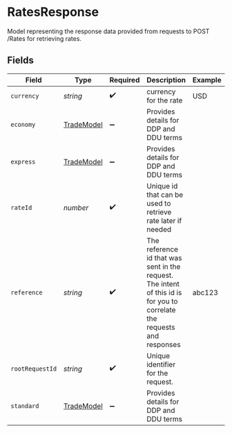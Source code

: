 # RatesResponse

Model representing the response data provided from requests to POST /Rates for retrieving rates.


## Fields

| Field                                                                                                                   | Type                                                                                                                    | Required                                                                                                                | Description                                                                                                             | Example                                                                                                                 |
| ----------------------------------------------------------------------------------------------------------------------- | ----------------------------------------------------------------------------------------------------------------------- | ----------------------------------------------------------------------------------------------------------------------- | ----------------------------------------------------------------------------------------------------------------------- | ----------------------------------------------------------------------------------------------------------------------- |
| `currency`                                                                                                              | *string*                                                                                                                | :heavy_check_mark:                                                                                                      | currency for the rate                                                                                                   | USD                                                                                                                     |
| `economy`                                                                                                               | [TradeModel](../../models/shared/trademodel.md)                                                                         | :heavy_minus_sign:                                                                                                      | Provides details for DDP and DDU terms                                                                                  |                                                                                                                         |
| `express`                                                                                                               | [TradeModel](../../models/shared/trademodel.md)                                                                         | :heavy_minus_sign:                                                                                                      | Provides details for DDP and DDU terms                                                                                  |                                                                                                                         |
| `rateId`                                                                                                                | *number*                                                                                                                | :heavy_check_mark:                                                                                                      | Unique id that can be used to retrieve rate later if needed                                                             |                                                                                                                         |
| `reference`                                                                                                             | *string*                                                                                                                | :heavy_check_mark:                                                                                                      | The reference id that was sent in the request. The intent of this id is for you to correlate the requests and responses | abc123                                                                                                                  |
| `rootRequestId`                                                                                                         | *string*                                                                                                                | :heavy_check_mark:                                                                                                      | Unique identifier for the request.                                                                                      |                                                                                                                         |
| `standard`                                                                                                              | [TradeModel](../../models/shared/trademodel.md)                                                                         | :heavy_minus_sign:                                                                                                      | Provides details for DDP and DDU terms                                                                                  |                                                                                                                         |